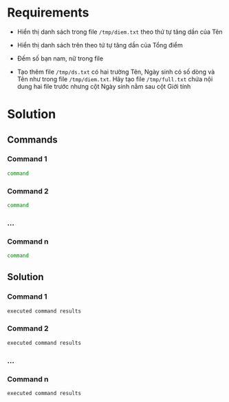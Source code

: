 <h1>Requirements</h1>

- Hiển thị danh sách trong file `/tmp/diem.txt` theo thứ tự tăng dần của Tên

- Hiển thị danh sách trên theo tứ tự tăng dần của Tổng điểm

- Đếm số bạn nam, nữ trong file

- Tạo thêm file `/tmp/ds.txt` có hai trường Tên, Ngày sinh có số dòng và Tên như trong file `/tmp/diem.txt`. Hãy tạo file `/tmp/full.txt` chứa nội dung hai file trước nhưng cột Ngày sinh nằm sau cột Giới tính

<h1>Solution</h1>

<h2>Commands</h2>

<h3>Command 1</h3>

```sh
command
```

<h3>Command 2</h3>

```sh
command
```

<h3>...</h3>

<h3>Command n</h3>

```sh
command
```

<h2>Solution</h2>

<h3>Command 1</h3>

```sh
executed command results
```

<h3>Command 2</h3>

```sh
executed command results
```

<h3>...</h3>

<h3>Command n</h3>

```sh
executed command results
```